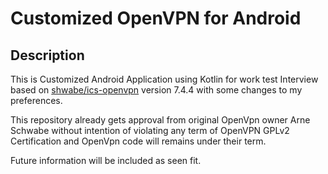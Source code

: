 Customized OpenVPN for Android
=============

Description
------------
This is Customized Android Application using Kotlin for work test Interview based on [shwabe/ics-openvpn](https://github.com/schwabe/ics-openvpn) version 7.4.4 with some changes to my preferences.

This repository already gets approval from original OpenVpn owner Arne Schwabe without intention of violating any term of OpenVPN GPLv2 Certification and OpenVpn code will remains under their term.

Future information will be included as seen fit.
